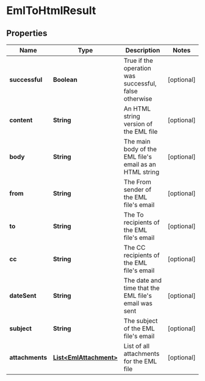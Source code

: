 
# EmlToHtmlResult

## Properties
Name | Type | Description | Notes
------------ | ------------- | ------------- | -------------
**successful** | **Boolean** | True if the operation was successful, false otherwise |  [optional]
**content** | **String** | An HTML string version of the EML file |  [optional]
**body** | **String** | The main body of the EML file&#39;s email as an HTML string |  [optional]
**from** | **String** | The From sender of the EML file&#39;s email |  [optional]
**to** | **String** | The To recipients of the EML file&#39;s email |  [optional]
**cc** | **String** | The CC recipients of the EML file&#39;s email |  [optional]
**dateSent** | **String** | The date and time that the EML file&#39;s email was sent |  [optional]
**subject** | **String** | The subject of the EML file&#39;s email |  [optional]
**attachments** | [**List&lt;EmlAttachment&gt;**](EmlAttachment.md) | List of all attachments for the EML file |  [optional]



